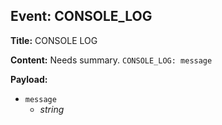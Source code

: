 ## Event: CONSOLE_LOG

**Title:** CONSOLE LOG

**Content:**
Needs summary.
`CONSOLE_LOG: message`

**Payload:**
- `message`
  - *string*